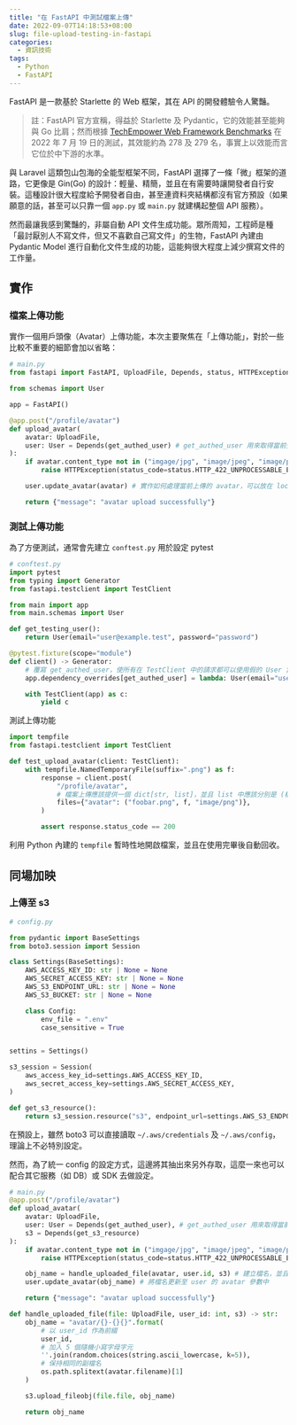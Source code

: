 ```yaml
---
title: "在 FastAPI 中測試檔案上傳"
date: 2022-09-07T14:18:53+08:00
slug: file-upload-testing-in-fastapi
categories:
  - 資訊技術
tags:
  - Python
  - FastAPI
---
```


FastAPI 是一款基於 Starlette 的 Web 框架，其在 API 的開發體驗令人驚豔。

> 註：FastAPI 官方宣稱，得益於 Starlette 及 Pydantic，它的效能甚至能夠與 Go 比肩；然而根據 [TechEmpower Web Framework Benchmarks](https://www.techempower.com/benchmarks/#section=data-r21) 在 2022 年 7 月 19 日的測試，其效能約為 278 及 279 名，事實上以效能而言它位於中下游的水準。

與 Laravel 這類包山包海的全能型框架不同，FastAPI 選擇了一條「微」框架的道路，它更像是 Gin(Go) 的設計：輕量、精簡，並且在有需要時讓開發者自行安裝。這種設計很大程度給予開發者自由，甚至連資料夾結構都沒有官方預設（如果願意的話，甚至可以只靠一個 `app.py` 或 `main.py` 就建構起整個 API 服務）。

然而最讓我感到驚豔的，非屬自動 API 文件生成功能。眾所周知，工程師是種「最討厭別人不寫文件，但又不喜歡自己寫文件」的生物，FastAPI 內建由 Pydantic Model 進行自動化文件生成的功能，這能夠很大程度上減少撰寫文件的工作量。

## 實作

### 檔案上傳功能

實作一個用戶頭像（Avatar）上傳功能，本次主要聚焦在「上傳功能」，對於一些比較不重要的細節會加以省略：

```python
# main.py
from fastapi import FastAPI, UploadFile, Depends, status, HTTPException

from schemas import User

app = FastAPI()

@app.post("/profile/avatar")
def upload_avatar(
    avatar: UploadFile,
    user: User = Depends(get_authed_user) # get_authed_user 用來取得當前登入的用戶，實作細節省略
):
    if avatar.content_type not in ("imgage/jpg", "image/jpeg", "image/png"):
        raise HTTPException(status_code=status.HTTP_422_UNPROCESSABLE_ENTITY, detail="avatar should be an image")

    user.update_avatar(avatar) # 實作如何處理當前上傳的 avatar，可以放在 local 或上傳到 S3

    return {"message": "avatar upload successfully"}
```

### 測試上傳功能

為了方便測試，通常會先建立 `conftest.py` 用於設定 pytest

```python
# conftest.py
import pytest
from typing import Generator
from fastapi.testclient import TestClient

from main import app
from main.schemas import User

def get_testing_user():
    return User(email="user@example.test", password="password")

@pytest.fixture(scope="module")
def client() -> Generator:
    # 覆寫 get_authed_user，使所有在 TestClient 中的請求都可以使用假的 User 當成已登入用戶
    app.dependency_overrides[get_authed_user] = lambda: User(email="user@example.test", password="password")

    with TestClient(app) as c:
        yield c
```

測試上傳功能

```python
import tempfile
from fastapi.testclient import TestClient

def test_upload_avatar(client: TestClient):
    with tempfile.NamedTemporaryFile(suffix=".png") as f:
        response = client.post(
            "/profile/avatar",
            # 檔案上傳應該提供一個 dict[str, list]，並且 list 中應該分別是 (檔案名, 檔案資源, 檔案 MIME)
            files={"avatar": ("foobar.png", f, "image/png")},
        )

        assert response.status_code == 200
```

利用 Python 內建的 `tempfile` 暫時性地開啟檔案，並且在使用完畢後自動回收。

## 同場加映

### 上傳至 s3

```python
# config.py

from pydantic import BaseSettings
from boto3.session import Session

class Settings(BaseSettings):
    AWS_ACCESS_KEY_ID: str | None = None
    AWS_SECRET_ACCESS_KEY: str | None = None
    AWS_S3_ENDPOINT_URL: str | None = None
    AWS_S3_BUCKET: str | None = None

    class Config:
        env_file = ".env"
        case_sensitive = True


settins = Settings()

s3_session = Session(
    aws_access_key_id=settings.AWS_ACCESS_KEY_ID,
    aws_secret_access_key=settings.AWS_SECRET_ACCESS_KEY,
)

def get_s3_resource():
    return s3_session.resource("s3", endpoint_url=settings.AWS_S3_ENDPOINT_URL).Bucket(settings.AWS_S3_BUCKET)
```

在預設上，雖然 boto3 可以直接讀取 `~/.aws/credentials` 及 `~/.aws/config`，理論上不必特別設定。

然而，為了統一 config 的設定方式，這邊將其抽出來另外存取，這麼一來也可以配合其它服務（如 DB）或 SDK 去做設定。

```python
# main.py
@app.post("/profile/avatar")
def upload_avatar(
    avatar: UploadFile,
    user: User = Depends(get_authed_user), # get_authed_user 用來取得當前登入的用戶，實作細節省略
    s3 = Depends(get_s3_resource)
):
    if avatar.content_type not in ("imgage/jpg", "image/jpeg", "image/png"):
        raise HTTPException(status_code=status.HTTP_422_UNPROCESSABLE_ENTITY, detail="avatar should be an image")

    obj_name = handle_uploaded_file(avatar, user.id, s3) # 建立檔名，並且上傳至 S3
    user.update_avatar(obj_name) # 將檔名更新至 user 的 avatar 參數中

    return {"message": "avatar upload successfully"}

def handle_uploaded_file(file: UploadFile, user_id: int, s3) -> str:
    obj_name = "avatar/{}-{}{}".format(
        # 以 user_id 作為前綴
        user_id, 
        # 加入 5 個隨機小寫字母字元
        ''.join(random.choices(string.ascii_lowercase, k=5)),
        # 保持相同的副檔名
        os.path.splitext(avatar.filename)[1]
    )

    s3.upload_fileobj(file.file, obj_name)

    return obj_name
```